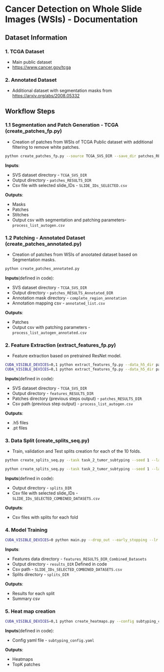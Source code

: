 # Cancer Detection on Whole Slide Images (WSIs) - Documentation

## Dataset Information

### 1. TCGA Dataset
- Main public dataset
- https://www.cancer.gov/tcga

### 2. Annotated Dataset
- Additional dataset with segmentation masks from https://arxiv.org/abs/2008.05332

## Workflow Steps

### 1.1 Segmentation and Patch Generation - TCGA (create_patches_fp.py)
- Creation of patches from WSIs of TCGA Public dataset with additional filtering to remove white patches.
```bash
python create_patches_fp.py --source TCGA_SVS_DIR --save_dir patches_RESULTS_DIR --patch_size 256 --seg --patch --stitch --svs_list_file SLIDE_IDs_SELECTED.csv
```
**Inputs**:
- SVS dataset directory - `TCGA_SVS_DIR`
- Output directory  - `patches_RESULTS_DIR`
- Csv file with selected slide_IDs - `SLIDE_IDs_SELECTED.csv`

**Outputs**: 
- Masks
- Patches
- Stitches
- Output csv with segmentation and patching parameters- `process_list_autogen.csv`

### 1.2 Patching - Annotated Dataset (create_patches_annotated.py)
- Creation of patches from WSIs of anootated dataset based on Segmentation masks.
```bash
python create_patches_annotated.py
```
**Inputs**(defined in code):
- SVS dataset directory - `TCGA_SVS_DIR`
- Output directory  - `patches_RESULTS_Annotated_DIR`
- Annotation mask directory - `complete_region_annotation`
- Annotation mapping csv - `annotated_list.csv`

**Outputs**: 
- Patches
- Output csv with patching parameters - `process_list_autogen_annotated.csv`

### 2. Feature Extraction (extract_features_fp.py)
- Feature extraction based on pretrained ResNet model.
```bash
CUDA_VISIBLE_DEVICES=0,1 python extract_features_fp.py --data_h5_dir patches_RESULTS_DIR --data_slide_dir TCGA_SVS_DIR --csv_path process_list_autogen.csv --feat_dir features_RESULTS_DIR --batch_size 512 --slide_ext .svs
CUDA_VISIBLE_DEVICES=0,1 python extract_features_fp.py --data_h5_dir patches_RESULTS_Annotated_DIR --data_slide_dir TCGA_SVS_DIR --csv_path process_list_autogen_annotated.csv --feat_dir features_RESULTS_Annotated_DIR --batch_size 512 --slide_ext .svs
```
**Inputs**(defined in code):
- SVS dataset directory - `TCGA_SVS_DIR`
- Output directory  - `features_RESULTS_DIR`
- Patches directory (previous steps output) - `patches_RESULTS_DIR`
- Csv path (previous step output) - `process_list_autogen.csv`

**Outputs**: 
- .h5 files
- .pt files

### 3. Data Split (create_splits_seq.py)
- Train, validation and Test splits creation for each of the 10 folds.
```bash
python create_splits_seq.py --task task_2_tumor_subtyping --seed 1 --label_frac 1.0 --k 10

python create_splits_seq.py --task task_2_tumor_subtyping --seed 1 --label_frac 1.0 --k 5 --patch_level_dataset
```
**Inputs**(defined in code):
- Output directory  - `splits_DIR`
- Csv file with selected slide_IDs - `SLIDE_IDs_SELECTED_COMBINED_DATASETS.csv`

**Outputs**: 
- Csv files with splits for each fold

### 4. Model Training
```bash
CUDA_VISIBLE_DEVICES=0 python main.py --drop_out --early_stopping --lr 2e-4 --k 10 --label_frac 1.0 --exp_code task_2_tumor_subtyping_CLAM_100 --weighted_sample --bag_loss ce --inst_loss svm --task task_2_tumor_subtyping --model_type clam_sb --log_data --data_root_dir features_RESULTS_DIR_Combined_Datasets --results_dir results_DIR --subtyping
```
**Inputs**:
- Features data directory - `features_RESULTS_DIR_Combined_Datasets`
- Output directory  - `results_DIR`
Defined in code
- Csv path - `SLIDE_IDs_SELECTED_COMBINED_DATASETS.csv`
- Splits directory - `splits_DIR`

**Outputs**: 
- Results for each split
- Summary csv

### 5. Heat map creation
```bash
CUDA_VISIBLE_DEVICES=0,1 python create_heatmaps.py --config subtyping_config.yaml
```
**Inputs**(defined in code):
- Config yaml file - `subtyping_config.yaml`

**Outputs**: 
- Heatmaps
- TopK patches

